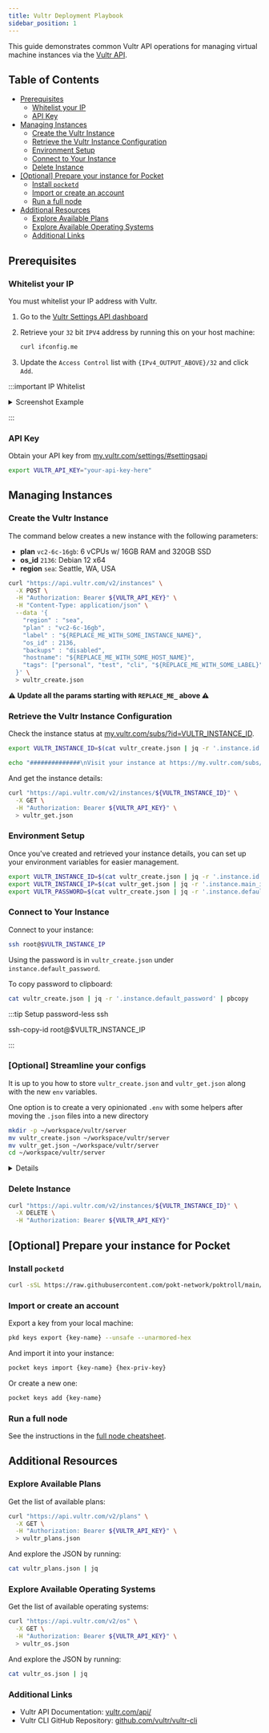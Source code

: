 ```yaml
---
title: Vultr Deployment Playbook
sidebar_position: 1
---
```


This guide demonstrates common Vultr API operations for managing virtual machine instances via the [Vultr API](https://www.vultr.com/api).

## Table of Contents <!-- omit in toc -->

- [Prerequisites](#prerequisites)
  - [Whitelist your IP](#whitelist-your-ip)
  - [API Key](#api-key)
- [Managing Instances](#managing-instances)
  - [Create the Vultr Instance](#create-the-vultr-instance)
  - [Retrieve the Vultr Instance Configuration](#retrieve-the-vultr-instance-configuration)
  - [Environment Setup](#environment-setup)
  - [Connect to Your Instance](#connect-to-your-instance)
  - [Delete Instance](#delete-instance)
- [\[Optional\] Prepare your instance for Pocket](#optional-prepare-your-instance-for-pocket)
  - [Install `pocketd`](#install-pocketd)
  - [Import or create an account](#import-or-create-an-account)
  - [Run a full node](#run-a-full-node)
- [Additional Resources](#additional-resources)
  - [Explore Available Plans](#explore-available-plans)
  - [Explore Available Operating Systems](#explore-available-operating-systems)
  - [Additional Links](#additional-links)

## Prerequisites

### Whitelist your IP

You must whitelist your IP address with Vultr.

1. Go to the [Vultr Settings API dashboard](https://my.vultr.com/settings/#settingsapi)
2. Retrieve your `32` bit `IPV4` address by running this on your host machine:

   ```bash
   curl ifconfig.me
   ```

3. Update the `Access Control` list with `{IPv4_OUTPUT_ABOVE}/32` and click `Add`.

:::important IP Whitelist

<details>
  <summary>Screenshot Example</summary>

![Image](https://github.com/user-attachments/assets/d7b93a18-7423-43f8-adfb-bdb3bf8239ac)

</details>

:::

### API Key

Obtain your API key from [my.vultr.com/settings/#settingsapi](https://my.vultr.com/settings/#settingsapi)

```bash
export VULTR_API_KEY="your-api-key-here"
```

## Managing Instances

### Create the Vultr Instance

The command below creates a new instance with the following parameters:

- **plan** `vc2-6c-16gb`: 6 vCPUs w/ 16GB RAM and 320GB SSD
- **os_id** `2136`: Debian 12 x64
- **region** `sea`: Seattle, WA, USA

```bash
curl "https://api.vultr.com/v2/instances" \
  -X POST \
  -H "Authorization: Bearer ${VULTR_API_KEY}" \
  -H "Content-Type: application/json" \
  --data '{
    "region" : "sea",
    "plan" : "vc2-6c-16gb",
    "label" : "${REPLACE_ME_WITH_SOME_INSTANCE_NAME}",
    "os_id" : 2136,
    "backups" : "disabled",
    "hostname": "${REPLACE_ME_WITH_SOME_HOST_NAME}",
    "tags": ["personal", "test", "cli", "${REPLACE_ME_WITH_SOME_LABEL}"]
  }' \
  > vultr_create.json
```

**⚠️ Update all the params starting with `REPLACE_ME_` above ⚠️**

### Retrieve the Vultr Instance Configuration

Check the instance status at [my.vultr.com/subs/?id=VULTR_INSTANCE_ID](https://my.vultr.com/subs/?id=VULTR_INSTANCE_ID).

```bash
export VULTR_INSTANCE_ID=$(cat vultr_create.json | jq -r '.instance.id')

echo "##############\nVisit your instance at https://my.vultr.com/subs/?id=${VULTR_INSTANCE_ID} \n##############"
```

And get the instance details:

```bash
curl "https://api.vultr.com/v2/instances/${VULTR_INSTANCE_ID}" \
  -X GET \
  -H "Authorization: Bearer ${VULTR_API_KEY}" \
  > vultr_get.json
```

### Environment Setup

Once you've created and retrieved your instance details, you can set up your environment variables for easier management.

```bash
export VULTR_INSTANCE_ID=$(cat vultr_create.json | jq -r '.instance.id')
export VULTR_INSTANCE_IP=$(cat vultr_get.json | jq -r '.instance.main_ip')
export VULTR_PASSWORD=$(cat vultr_create.json | jq -r '.instance.default_password')
```

### Connect to Your Instance

Connect to your instance:

```bash
ssh root@$VULTR_INSTANCE_IP
```

Using the password is in `vultr_create.json` under `instance.default_password`.

To copy password to clipboard:

```bash
cat vultr_create.json | jq -r '.instance.default_password' | pbcopy
```

:::tip Setup password-less ssh

ssh-copy-id root@$VULTR_INSTANCE_IP

:::

### [Optional] Streamline your configs

It is up to you how to store `vultr_create.json` and `vultr_get.json` along with the new `env` variables.

One option is to create a very opinionated `.env` with some helpers after moving the `.json` files into a new directory

```bash
mkdir -p ~/workspace/vultr/server
mv vultr_create.json ~/workspace/vultr/server
mv vultr_get.json ~/workspace/vultr/server
cd ~/workspace/vultr/server
```

<details>
  <summer> Opinionated .env </summar>

  ```bash
  cat <<EOF > .env
  export VULTR_INSTANCE_ID=\$(cat vultr_create.json | jq -r '.instance.id')
  export VULTR_INSTANCE_IP=\$(cat vultr_get.json | jq -r '.instance.main_ip')
  export VULTR_PASSWORD=\$(cat vultr_create.json | jq -r '.instance.default_password')
  export VULTR_API_KEY="VMGSTYLIOHLF3IUC4YGQW2KF7IC2UDCWL4OQ"
  echo "##############"
  echo "Visit your instance at https://my.vultr.com/subs/?id=\${VULTR_INSTANCE_ID}"
  echo "##############"
  echo "ssh root@\${VULTR_INSTANCE_IP}"
  echo "##############"
  echo "Get password by running"
  echo "cat vultr_create.json | jq -r '.instance.default_password' | pbcopy"
  echo "##############"
  echo "Check logs by running"
  echo "sudo journalctl -u cosmovisor-pocket.service -f"
  echo "##############"
  echo "Check height by running"
  echo "curl -X GET http://localhost:26657/block | jq '.result.block.header.height'"
  echo "##############"
  EOF
  ```
  
</details>

### Delete Instance

```bash
curl "https://api.vultr.com/v2/instances/${VULTR_INSTANCE_ID}" \
  -X DELETE \
  -H "Authorization: Bearer ${VULTR_API_KEY}"
```

## [Optional] Prepare your instance for Pocket

### Install `pocketd`

```bash
curl -sSL https://raw.githubusercontent.com/pokt-network/poktroll/main/tools/scripts/pocketd-install.sh | bash -s -- --tag v0.1.12-dev1 --upgrade
```

### Import or create an account

Export a key from your local machine:

```bash
pkd keys export {key-name} --unsafe --unarmored-hex
```

And import it into your instance:

```bash
pocket keys import {key-name} {hex-priv-key}
```

Or create a new one:

```bash
pocket keys add {key-name}
```

### Run a full node

See the instructions in the [full node cheatsheet](../1_cheat_sheets/2_full_node_cheatsheet.md).

## Additional Resources

### Explore Available Plans

Get the list of available plans:

```bash
curl "https://api.vultr.com/v2/plans" \
  -X GET \
  -H "Authorization: Bearer ${VULTR_API_KEY}" \
  > vultr_plans.json
```

And explore the JSON by running:

```bash
cat vultr_plans.json | jq
```

### Explore Available Operating Systems

Get the list of available operating systems:

```bash
curl "https://api.vultr.com/v2/os" \
  -X GET \
  -H "Authorization: Bearer ${VULTR_API_KEY}" \
  > vultr_os.json
```

And explore the JSON by running:

```bash
cat vultr_os.json | jq
```

### Additional Links

- Vultr API Documentation: [vultr.com/api/](https://www.vultr.com/api)
- Vultr CLI GitHub Repository: [github.com/vultr/vultr-cli](https://github.com/vultr/vultr-cli)
